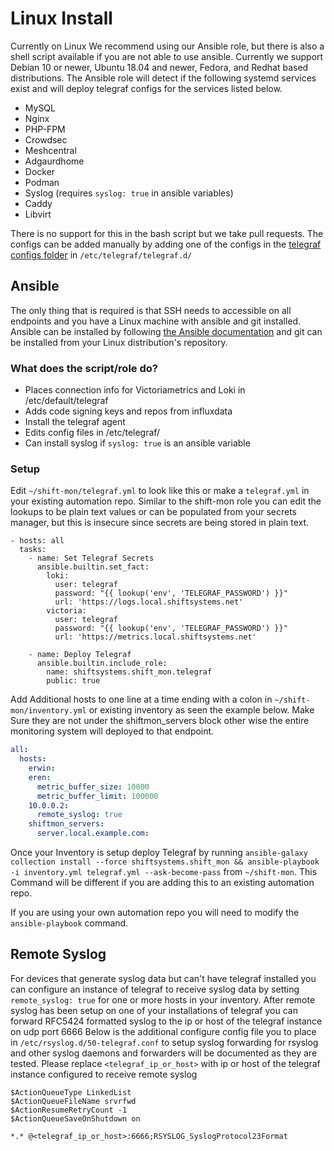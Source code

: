 # Linux Install
Currently on Linux We recommend using our Ansible role, but there is also a shell script available if you are not able to use ansible.
Currently we support Debian 10 or newer, Ubuntu 18.04 and newer, Fedora, and Redhat based distributions.
The Ansible role will detect if the following systemd services exist and will deploy telegraf configs for the services listed below.
* MySQL
* Nginx
* PHP-FPM
* Crowdsec
* Meshcentral
* Adgaurdhome
* Docker
* Podman
* Syslog (requires ```syslog: true``` in ansible variables)
* Caddy
* Libvirt

There is no support for this in the bash script but we take pull requests.
The configs can be added manually by adding one of the configs in the [telegraf configs folder](../../telegraf-configs/linux) in ```/etc/telegraf/telegraf.d/```

## Ansible
The only thing that is required is that SSH needs to accessible on all endpoints and you have a Linux machine with ansible and git installed. 
Ansible can be installed by following [the Ansible documentation](https://docs.ansible.com/ansible/latest/installation_guide/intro_installation.html#installing-ansible-on-specific-operating-systems) and git can be installed from your Linux distribution's repository.

### What does the script/role do? 
* Places connection info for Victoriametrics and Loki in /etc/default/telegraf
* Adds code signing keys and repos from influxdata
* Install the telegraf agent
* Edits config files in /etc/telegraf/
* Can install syslog if ```syslog: true``` is an ansible variable

### Setup 

Edit `~/shift-mon/telegraf.yml` to look like this or make a `telegraf.yml` in your existing automation repo.
Similar to the shift-mon role you can edit the lookups to be plain text values or can be populated from your secrets manager, but this is insecure since secrets are being stored in plain text.

```
- hosts: all
  tasks:
    - name: Set Telegraf Secrets
      ansible.builtin.set_fact:
        loki:
          user: telegraf
          password: "{{ lookup('env', 'TELEGRAF_PASSWORD') }}"
          url: 'https://logs.local.shiftsystems.net'
        victoria:
          user: telegraf
          password: "{{ lookup('env', 'TELEGRAF_PASSWORD') }}"
          url: 'https://metrics.local.shiftsystems.net'

    - name: Deploy Telegraf
      ansible.builtin.include_role:
        name: shiftsystems.shift_mon.telegraf
        public: true
```

Add Additional hosts to one line at a time ending with a colon in `~/shift-mon/inventory.yml` or existing inventory as seen the example below. Make Sure they are not under the shiftmon_servers block other wise the entire monitoring system will deployed to that endpoint.

```yaml
all:
  hosts:
    erwin:
    eren:
      metric_buffer_size: 10000
      metric_buffer_limit: 100000
    10.0.0.2:
      remote_syslog: true
    shiftmon_servers:
      server.local.example.com:

```

Once your Inventory is setup deploy Telegraf by running `ansible-galaxy collection install --force shiftsystems.shift_mon && ansible-playbook -i inventory.yml telegraf.yml --ask-become-pass` from `~/shift-mon`.
This Command will be different if you are adding this to an existing automation repo.

If you are using your own automation repo you will need to modify the `ansible-playbook` command.

## Remote Syslog
For devices that generate syslog data but can't have telegraf installed you can configure an instance of telegraf to receive syslog data by setting ```remote_syslog: true``` for one or more hosts in your inventory.
After remote syslog has been setup on one of your installations of telegraf you can forward RFC5424 formatted syslog to the ip or host of the telegraf instance on udp port 6666
Below is the additional configure config file you to place in ```/etc/rsyslog.d/50-telegraf.conf``` to setup syslog forwarding for rsyslog and other syslog daemons and forwarders will be documented as they are tested.
Please replace ```<telegraf_ip_or_host>``` with ip or host of the telegraf instance configured to receive remote syslog
```
$ActionQueueType LinkedList
$ActionQueueFileName srvrfwd
$ActionResumeRetryCount -1
$ActionQueueSaveOnShutdown on

*.* @<telegraf_ip_or_host>:6666;RSYSLOG_SyslogProtocol23Format

```